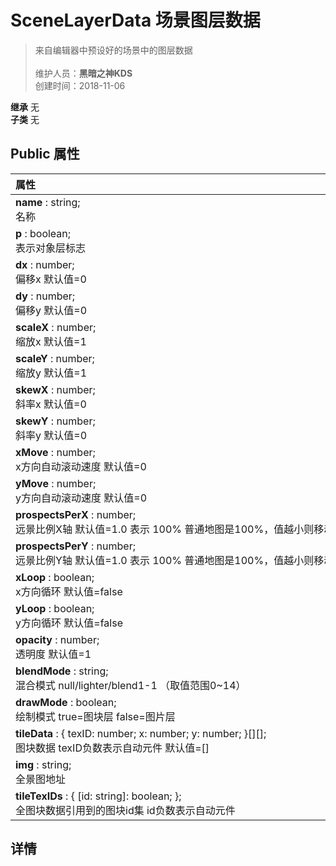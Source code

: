 # SceneLayerData 场景图层数据
>来自编辑器中预设好的场景中的图层数据<br><br>
>维护人员：**黑暗之神KDS**  
>创建时间：2018-11-06

**继承**  无<br>
**子类**  无<br>
## **Public 属性**
|<div style="width:1000px;text-align:left">属性</div>   |
| ---  |
| **name** : string;<br>名称  |
| **p** : boolean;<br>表示对象层标志  |
| **dx** : number;<br>偏移x 默认值=0  |
| **dy** : number;<br>偏移y 默认值=0  |
| **scaleX** : number;<br>缩放x 默认值=1  |
| **scaleY** : number;<br>缩放y 默认值=1  |
| **skewX** : number;<br>斜率x 默认值=0  |
| **skewY** : number;<br>斜率y 默认值=0  |
| **xMove** : number;<br>x方向自动滚动速度 默认值=0  |
| **yMove** : number;<br>y方向自动滚动速度 默认值=0  |
| **prospectsPerX** : number;<br>远景比例X轴 默认值=1.0 表示 100% 普通地图是100%，值越小则移动越慢，多重远景一般通过更改此属性来制作  |
| **prospectsPerY** : number;<br>远景比例Y轴 默认值=1.0 表示 100% 普通地图是100%，值越小则移动越慢，多重远景一般通过更改此属性来制作  |
| **xLoop** : boolean;<br>x方向循环 默认值=false  |
| **yLoop** : boolean;<br>y方向循环 默认值=false  |
| **opacity** : number;<br>透明度 默认值=1  |
| **blendMode** : string;<br>混合模式 null/lighter/blend1-1 （取值范围0~14）  |
| **drawMode** : boolean;<br>绘制模式 true=图块层 false=图片层  |
| **tileData** : { texID: number; x: number; y: number; }[][];<br>图块数据 texID负数表示自动元件 默认值=[]  |
| **img** : string;<br>全景图地址  |
| **tileTexIDs** : { [id: string]: boolean; };<br>全图块数据引用到的图块id集 id负数表示自动元件  |



## 详情





